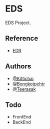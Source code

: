 
# EDS

EDS Project.


## Reference

 - [EDR](http://udontech.appedr.com/edr/login.do)

## Authors

- [@Kittichai](https://web.facebook.com/kittichai002/)
- [@Bongkotpehtr](https://web.facebook.com/artz.artz.7798)
- [@Teerasak](https://web.facebook.com/tee.teerasak.5015)


## Todo

- FrontEnd
- BackEnd

